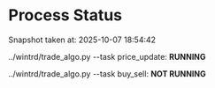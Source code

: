 # Process Status

Snapshot taken at: 2025-10-07 18:54:42

../wintrd/trade_algo.py --task price_update: **RUNNING**

../wintrd/trade_algo.py --task buy_sell: **NOT RUNNING**

